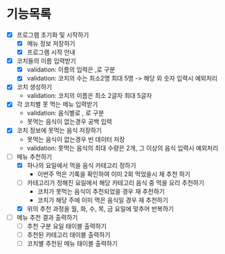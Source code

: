 # 기능목록

- [x] 프로그램 초기화 및 시작하기
  - [x] 메뉴 정보 저장하기
  - [x] 프로그램 시작 안내
- [x] 코치들의 이름 입력받기
  - [x] validation: 이름의 입력은 ,로 구분
  - [x] validation: 코치의 수는 최소2명 최대 5명 -> 해당 외 숫자 입력시 예외처리
- [x] 코치 생성하기
  - validation: 코치의 이름은 최소 2글자 최대 5글자
- [x] 각 코치별 못 먹는 메뉴 입력받기
  - validation: 음식별로 , 로 구분
  - 못먹는 음식이 없는경우 공백 입력
- [x] 코치 정보에 못먹는 음식 저장하기
  - 못먹는 음식이 없는경우 빈 데이터 저장
  - validation: 못먹는 음식의 최대 수량은 2개, 그 이상의 음식 입력시 예외처리
- [ ] 메뉴 추천하기
  - [x] 하나의 요일에서 먹을 음식 카테고리 정하기
    - 이번주 먹은 기록을 확인하여 이미 2회 먹었을시 재 추천 하기
  - [ ] 카테고리가 정해진 요일에서 해당 카테고리 음식 중 먹을 요리 추천하기
    - 코치가 못먹는 음식이 추천되었을 경우 재 추천하기
    - 코치가 해당 주에 이미 먹은 음식일 경우 재 추천하기
  - [x] 위의 추천 과정을 월, 화, 수, 목, 금 요일에 맞추어 반복하기
- [ ] 메뉴 추천 결과 출력하기
  - [ ] 추천 구분 요일 태이블 출력하기
  - [ ] 추천된 카테고리 태이블 출력하기
  - [ ] 코치별 추천된 메뉴 태이블 출력하기